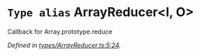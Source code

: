 # `Type alias` ArrayReducer\<I, O>

Callback for Array.prototype.reduce

*Defined in [types/ArrayReducer.ts:5:24](https://github.com/Alorel/rxutils/blob/c49eecf/src/types/ArrayReducer.ts#L5).*
